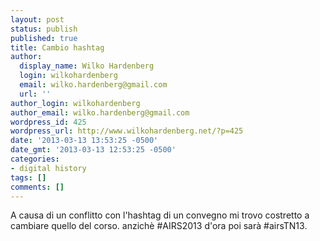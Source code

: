 ```yaml
---
layout: post
status: publish
published: true
title: Cambio hashtag
author:
  display_name: Wilko Hardenberg
  login: wilkohardenberg
  email: wilko.hardenberg@gmail.com
  url: ''
author_login: wilkohardenberg
author_email: wilko.hardenberg@gmail.com
wordpress_id: 425
wordpress_url: http://www.wilkohardenberg.net/?p=425
date: '2013-03-13 13:53:25 -0500'
date_gmt: '2013-03-13 12:53:25 -0500'
categories:
- digital history
tags: []
comments: []
---
```

<p>A causa di un conflitto con l'hashtag di un convegno mi trovo costretto a cambiare quello del corso. anzich&egrave; #AIRS2013 d'ora poi sar&agrave; #airsTN13.</p>

